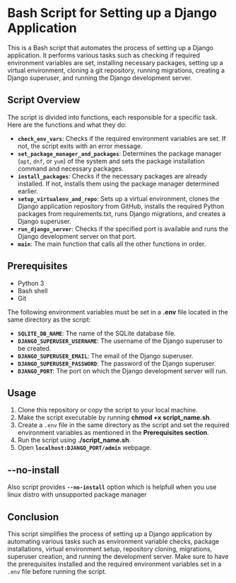 # Bash Script for Setting up a Django Application
This is a Bash script that automates the process of setting up a Django application. It performs various tasks such as checking if required environment variables are set, installing necessary packages, setting up a virtual environment, cloning a git repository, running migrations, creating a Django superuser, and running the Django development server.

## Script Overview
The script is divided into functions, each responsible for a specific task. Here are the functions and what they do:

* **`check_env_vars`**: Checks if the required environment variables are set. If not, the script exits with an error message.
* **`set_package_manager_and_packages`**: Determines the package manager (`apt`, `dnf`, or `yum`) of the system and sets the package installation command and necessary packages.
* **`install_packages`**: Checks if the necessary packages are already installed. If not, installs them using the package manager determined earlier.
* **`setup_virtualenv_and_repo`**: Sets up a virtual environment, clones the Django application repository from GitHub, installs the required Python packages from requirements.txt, runs Django migrations, and creates a Django superuser.
* **`run_django_server`**: Checks if the specified port is available and runs the Django development server on that port.
* **`main`**: The main function that calls all the other functions in order.

## Prerequisites
* Python 3
* Bash shell
* Git

The following environment variables must be set in a **.env** file located in the same directory as the script:
* **`SQLITE_DB_NAME`**: The name of the SQLite database file.
* **`DJANGO_SUPERUSER_USERNAME`**: The username of the Django superuser to be created.
* **`DJANGO_SUPERUSER_EMAIL`**: The email of the Django superuser.
* **`DJANGO_SUPERUSER_PASSWORD`**: The password of the Django superuser.
* **`DJANGO_PORT`**: The port on which the Django development server will run.

## Usage
1. Clone this repository or copy the script to your local machine.
2. Make the script executable by running **chmod +x script_name.sh**.
3. Create a `.env` file in the same directory as the script and set the required environment variables as mentioned in the **Prerequisites section**.
4. Run the script using **./script_name.sh**.
5. Open **`localhost:DJANGO_PORT/admin`** webpage.

## --no-install
Also script provides **`--no-install`** option which is helpfull when you use linux distro with unsupported package manager

## Conclusion
This script simplifies the process of setting up a Django application by automating various tasks such as environment variable checks, package installations, virtual environment setup, repository cloning, migrations, superuser creation, and running the development server. Make sure to have the prerequisites installed and the required environment variables set in a `.env` file before running the script.
